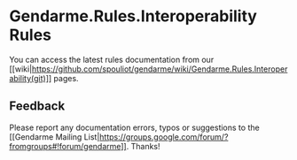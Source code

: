 # Gendarme.Rules.Interoperability Rules

You can access the latest rules documentation from our [[wiki|https://github.com/spouliot/gendarme/wiki/Gendarme.Rules.Interoperability(git)]] pages.


## Feedback

Please report any documentation errors, typos or suggestions to the [[Gendarme Mailing List|https://groups.google.com/forum/?fromgroups#!forum/gendarme]]. Thanks!

